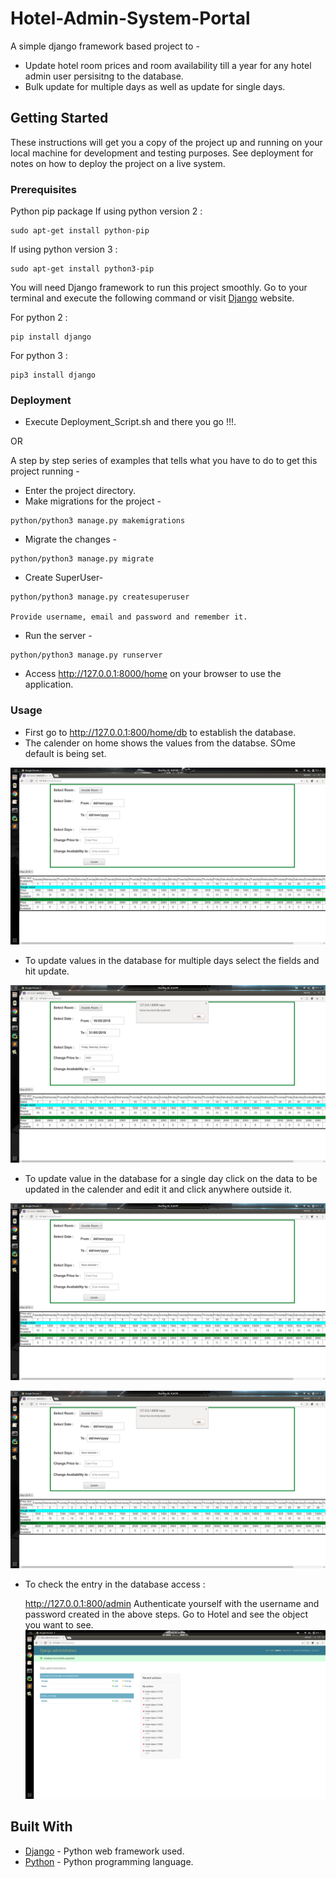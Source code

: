 # Hotel-Admin-System-Portal

A simple django framework based project to -

* Update hotel room prices and room availability till a year for any hotel admin user persisitng to the database.
* Bulk update for multiple days as well as update for single days.

## Getting Started

These instructions will get you a copy of the project up and running on your local machine for development and testing purposes. See deployment for notes on how to deploy the project on a live system.

### Prerequisites

Python pip package
If using python version 2 :
```
sudo apt-get install python-pip
```

If using python version 3 :
```
sudo apt-get install python3-pip
```

You will need Django framework to run this project smoothly. Go to your terminal and execute the following command or visit [Django](https://www.djangoproject.com/) website.


For python 2 :
```
pip install django
```

For python 3 :
```
pip3 install django
```

### Deployment

* Execute Deployment_Script.sh and there you go !!!.

OR

A step by step series of examples that tells what you have to do to get this project running -

* Enter the project directory.
* Make migrations for the project -

```
python/python3 manage.py makemigrations
```

* Migrate the changes -

```
python/python3 manage.py migrate
```

* Create SuperUser-

```
python/python3 manage.py createsuperuser

Provide username, email and password and remember it.

```

* Run the server -

```
python/python3 manage.py runserver
```

* Access http://127.0.0.1:8000/home on your browser to use the application.

### Usage

* First go to  http://127.0.0.1:800/home/db to establish the database.
* The calender on home shows the values from the databse. SOme default is being set.

![Screenshot](/Screenshots/Screenshot%20from%202018-05-16%2020-09-34.png)

* To update values in the database for multiple days select the fields and hit update.

![Screenshot](/Screenshots/Screenshot%20from%202018-05-16%2020-13-17.png)

* To update value in the database for a single day click on the data to be updated in the calender and edit it and click anywhere outside it.

![Screenshot](/Screenshots/Screenshot%20from%202018-05-16%2020-16-17.png)

![Screenshot](/Screenshots/Screenshot%20from%202018-05-16%2020-16-23.png)

* To check the entry in the database access :
	
	 http://127.0.0.1:800/admin
	Authenticate yourself with the username and password created in the above steps.
	Go to Hotel and see the object you want to see.
	![Screenshot](/Screenshots/Screenshot%20from%202018-05-16%2020-20-36.png)

## Built With

* [Django](https://www.djangoproject.com/) - Python web framework used.
* [Python](https://www.python.org/) - Python programming language.




